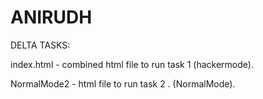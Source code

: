 # ANIRUDH
DELTA TASKS:

index.html - combined html file to run task 1 (hackermode).

NormalMode2 - html file to run task 2 . (NormalMode).
